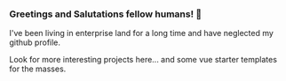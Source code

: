 ### Greetings and Salutations fellow humans! 👋

I've been living in enterprise land for a long time and have neglected my github profile.

Look for more interesting projects here... and some vue starter templates for the masses.
